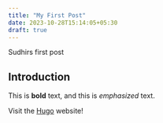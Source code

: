 ```yaml
---
title: "My First Post"
date: 2023-10-28T15:14:05+05:30
draft: true
---
```

Sudhirs first post 
## Introduction

This is **bold** text, and this is *emphasized* text.

Visit the [Hugo](https://gohugo.io) website!
